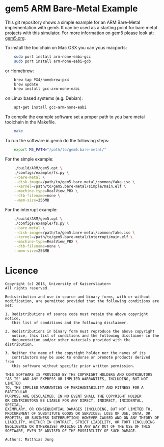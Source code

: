gem5 ARM Bare-Metal Example
===========================

This git repository shows a simple example for an ARM Bare-Metal implementation
with gem5. It can be used as a starting point for bare metal projects with
this simulator. For more information on gem5 please look at:
[gem5.org](http://www.gem5.org/Main_Page).

To install the toolchain on Mac OSX you can yous macports:

``` bash
    sudo port install arm-none-eabi-gcc
    sudo port install arm-none-eabi-gdb
```
or Homebrew:
``` bash
    brew tap PX4/homebrew-px4
    brew update
    brew install gcc-arm-none-eabi
```

on Linux based systems (e.g. Debian):
``` bash
    apt-get install gcc-arm-none-eabi
```

To compile the example software set a proper path to you bare metal toolchain
in the Makefile.

``` bash
    make
```

To run the software in gem5 do the following steps:

``` bash
    export M5_PATH="/path/to/gem5.bare-metal/"
```   
For the simple example:
``` bash
    ./build/ARM/gem5.opt \
    ./configs/example/fs.py \
    --bare-metal \
    --disk-image=/path/to/gem5.bare-metal/common/fake.iso \
    --kernel=/path/to/gem5.bare-metal/simple/main.elf \
    --machine-type=RealView_PBX \
    --dtb-filename=none \
    --mem-size=256MB
```

For the interrupt example:
``` bash
    ./build/ARM/gem5.opt \
    ./configs/example/fs.py \
    --bare-metal \
    --disk-image=/path/to/gem5.bare-metal/common/fake.iso \
    --kernel=/path/to/gem5.bare-metal/interrupt/main.elf \
    --machine-type=RealView_PBX \
    --dtb-filename=none \
    --mem-size=256MB
```

Licence
=======
```
Copyright (c) 2015, University of Kaiserslautern
All rights reserved.

Redistribution and use in source and binary forms, with or without
modification, are permitted provided that the following conditions are
met:

1. Redistributions of source code must retain the above copyright notice,
   this list of conditions and the following disclaimer.

2. Redistributions in binary form must reproduce the above copyright
   notice, this list of conditions and the following disclaimer in the
   documentation and/or other materials provided with the distribution.

3. Neither the name of the copyright holder nor the names of its
   contributors may be used to endorse or promote products derived from
   this software without specific prior written permission.

THIS SOFTWARE IS PROVIDED BY THE COPYRIGHT HOLDERS AND CONTRIBUTORS
"AS IS" AND ANY EXPRESS OR IMPLIED WARRANTIES, INCLUDING, BUT NOT LIMITED
TO, THE IMPLIED WARRANTIES OF MERCHANTABILITY AND FITNESS FOR A PARTICULAR
PURPOSE ARE DISCLAIMED. IN NO EVENT SHALL THE COPYRIGHT HOLDER
OR CONTRIBUTORS BE LIABLE FOR ANY DIRECT, INDIRECT, INCIDENTAL, SPECIAL,
EXEMPLARY, OR CONSEQUENTIAL DAMAGES (INCLUDING, BUT NOT LIMITED TO,
PROCUREMENT OF SUBSTITUTE GOODS OR SERVICES; LOSS OF USE, DATA, OR
PROFITS; OR BUSINESS INTERRUPTION) HOWEVER CAUSED AND ON ANY THEORY OF
LIABILITY, WHETHER IN CONTRACT, STRICT LIABILITY, OR TORT (INCLUDING
NEGLIGENCE OR OTHERWISE) ARISING IN ANY WAY OUT OF THE USE OF THIS
SOFTWARE, EVEN IF ADVISED OF THE POSSIBILITY OF SUCH DAMAGE.

Authors: Matthias Jung
```
